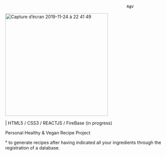                                                           RфV 

<img width="326" alt="Capture d’écran 2019-11-24 à 22 41 49" src="https://user-images.githubusercontent.com/50181632/69502161-3b788600-0f0c-11ea-8e51-77817f49552c.png">

| HTML5 / CSS3 / REACTJS / FireBase (in progress)

Personal Healthy & Vegan Recipe Project 

° to generate recipes after having indicated all your ingredients through the registration of a database.
